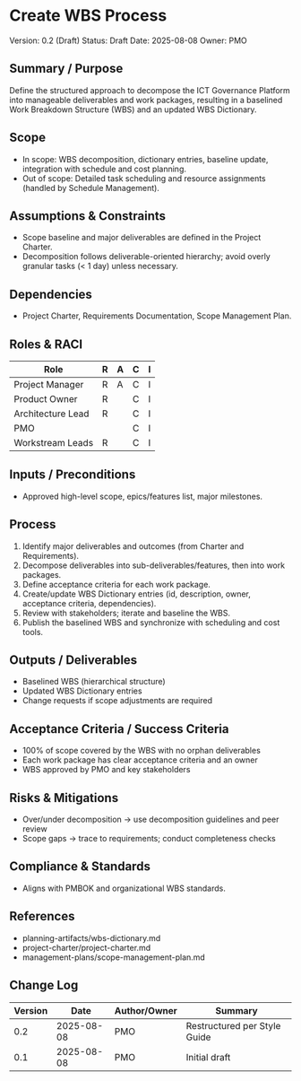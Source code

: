 # Create WBS Process

Version: 0.2 (Draft)
Status: Draft
Date: 2025-08-08
Owner: PMO

## Summary / Purpose
Define the structured approach to decompose the ICT Governance Platform into manageable deliverables and work packages, resulting in a baselined Work Breakdown Structure (WBS) and an updated WBS Dictionary.

## Scope
- In scope: WBS decomposition, dictionary entries, baseline update, integration with schedule and cost planning.
- Out of scope: Detailed task scheduling and resource assignments (handled by Schedule Management).

## Assumptions & Constraints
- Scope baseline and major deliverables are defined in the Project Charter.
- Decomposition follows deliverable-oriented hierarchy; avoid overly granular tasks (< 1 day) unless necessary.

## Dependencies
- Project Charter, Requirements Documentation, Scope Management Plan.

## Roles & RACI
| Role                 | R | A | C | I |
|----------------------|---|---|---|---|
| Project Manager      | R | A | C | I |
| Product Owner        | R |   | C | I |
| Architecture Lead    | R |   | C | I |
| PMO                  |   |   | C | I |
| Workstream Leads     | R |   | C | I |

## Inputs / Preconditions
- Approved high-level scope, epics/features list, major milestones.

## Process
1. Identify major deliverables and outcomes (from Charter and Requirements).
2. Decompose deliverables into sub-deliverables/features, then into work packages.
3. Define acceptance criteria for each work package.
4. Create/update WBS Dictionary entries (id, description, owner, acceptance criteria, dependencies).
5. Review with stakeholders; iterate and baseline the WBS.
6. Publish the baselined WBS and synchronize with scheduling and cost tools.

## Outputs / Deliverables
- Baselined WBS (hierarchical structure)
- Updated WBS Dictionary entries
- Change requests if scope adjustments are required

## Acceptance Criteria / Success Criteria
- 100% of scope covered by the WBS with no orphan deliverables
- Each work package has clear acceptance criteria and an owner
- WBS approved by PMO and key stakeholders

## Risks & Mitigations
- Over/under decomposition → use decomposition guidelines and peer review
- Scope gaps → trace to requirements; conduct completeness checks

## Compliance & Standards
- Aligns with PMBOK and organizational WBS standards.

## References
- planning-artifacts/wbs-dictionary.md
- project-charter/project-charter.md
- management-plans/scope-management-plan.md

## Change Log
| Version | Date       | Author/Owner | Summary            |
|---------|------------|--------------|--------------------|
| 0.2     | 2025-08-08 | PMO          | Restructured per Style Guide |
| 0.1     | 2025-08-08 | PMO          | Initial draft      |
